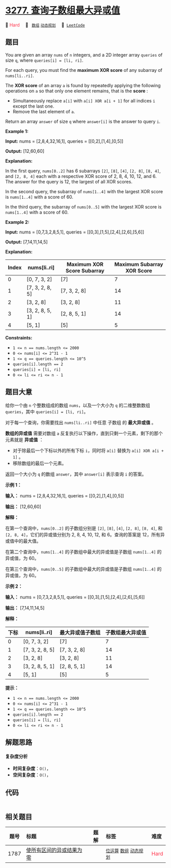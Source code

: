 # [3277. 查询子数组最大异或值](https://leetcode.com/problems/maximum-xor-score-subarray-queries)

🔴 <font color=#ff334b>Hard</font>&emsp; 🔖&ensp; [`数组`](/tag/array.md) [`动态规划`](/tag/dynamic-programming.md)&emsp; 🔗&ensp;[`LeetCode`](https://leetcode.com/problems/maximum-xor-score-subarray-queries)

## 题目

You are given an array `nums` of `n` integers, and a 2D integer array
`queries` of size `q`, where `queries[i] = [li, ri]`.

For each query, you must find the **maximum XOR score** of any subarray of
`nums[li..ri]`.

The **XOR score** of an array `a` is found by repeatedly applying the
following operations on `a` so that only one element remains, that is the
**score** :

- Simultaneously replace `a[i]` with `a[i] XOR a[i + 1]` for all indices `i` except the last one.
- Remove the last element of `a`.

Return an array `answer` of size `q` where `answer[i]` is the answer to query
`i`.

**Example 1:**

**Input:** nums = [2,8,4,32,16,1], queries = [[0,2],[1,4],[0,5]]

**Output:** [12,60,60]

**Explanation:**

In the first query, `nums[0..2]` has 6 subarrays `[2]`, `[8]`, `[4]`, `[2,
8]`, `[8, 4]`, and `[2, 8, 4]` each with a respective XOR score of 2, 8, 4,
10, 12, and 6. The answer for the query is 12, the largest of all XOR scores.

In the second query, the subarray of `nums[1..4]` with the largest XOR score
is `nums[1..4]` with a score of 60.

In the third query, the subarray of `nums[0..5]` with the largest XOR score is
`nums[1..4]` with a score of 60.

**Example 2:**

**Input:** nums = [0,7,3,2,8,5,1], queries = [[0,3],[1,5],[2,4],[2,6],[5,6]]

**Output:** [7,14,11,14,5]

**Explanation:**

| Index | nums[li..ri]    | Maximum XOR Score Subarray | Maximum Subarray XOR Score |
| ----- | --------------- | -------------------------- | -------------------------- |
| 0     | [0, 7, 3, 2]    | [7]                        | 7                          |
| 1     | [7, 3, 2, 8, 5] | [7, 3, 2, 8]               | 14                         |
| 2     | [3, 2, 8]       | [3, 2, 8]                  | 11                         |
| 3     | [3, 2, 8, 5, 1] | [2, 8, 5, 1]               | 14                         |
| 4     | [5, 1]          | [5]                        | 5                          |

**Constraints:**

- `1 <= n == nums.length <= 2000`
- `0 <= nums[i] <= 2^31 - 1`
- `1 <= q == queries.length <= 10^5`
- `queries[i].length == 2 `
- `queries[i] = [li, ri]`
- `0 <= li <= ri <= n - 1`

## 题目大意

给你一个由 `n` 个整数组成的数组 `nums`，以及一个大小为 `q` 的二维整数数组 `queries`，其中 `queries[i] = [li,
ri]`。

对于每一个查询，你需要找出 `nums[li..ri]` 中任意 子数组 的 **最大异或值** 。

**数组的异或值** 需要对数组 `a` 反复执行以下操作，直到只剩一个元素，剩下的那个元素就是 **异或值** ：

- 对于除最后一个下标以外的所有下标 `i`，同时将 `a[i]` 替换为 `a[i] XOR a[i + 1]` 。
- 移除数组的最后一个元素。

返回一个大小为 `q` 的数组 `answer`，其中 `answer[i]` 表示查询 `i` 的答案。

**示例 1：**

**输入：** nums = [2,8,4,32,16,1], queries = [[0,2],[1,4],[0,5]]

**输出：** [12,60,60]

**解释：**

在第一个查询中，`nums[0..2]` 的子数组分别是 `[2]`, `[8]`, `[4]`, `[2, 8]`, `[8, 4]`, 和 `[2,
8, 4]`，它们的异或值分别为 2, 8, 4, 10, 12, 和 6。查询的答案是 12，所有异或值中的最大值。

在第二个查询中，`nums[1..4]` 的子数组中最大的异或值是子数组 `nums[1..4]` 的异或值，为 60。

在第三个查询中，`nums[0..5]` 的子数组中最大的异或值是子数组 `nums[1..4]` 的异或值，为 60。

**示例 2：**

**输入：** nums = [0,7,3,2,8,5,1], queries = [[0,3],[1,5],[2,4],[2,6],[5,6]]

**输出：** [7,14,11,14,5]

**解释：**

| 下标 | nums[li..ri]    | 最大异或值子数组 | 子数组最大异或值 |
| ---- | --------------- | ---------------- | ---------------- |
| 0    | [0, 7, 3, 2]    | [7]              | 7                |
| 1    | [7, 3, 2, 8, 5] | [7, 3, 2, 8]     | 14               |
| 2    | [3, 2, 8]       | [3, 2, 8]        | 11               |
| 3    | [3, 2, 8, 5, 1] | [2, 8, 5, 1]     | 14               |
| 4    | [5, 1]          | [5]              | 5                |

**提示：**

- `1 <= n == nums.length <= 2000`
- `0 <= nums[i] <= 2^31 - 1`
- `1 <= q == queries.length <= 10^5`
- `queries[i].length == 2`
- `queries[i] = [li, ri]`
- `0 <= li <= ri <= n - 1`

## 解题思路

#### 复杂度分析

- **时间复杂度**：`O()`，
- **空间复杂度**：`O()`，

## 代码

```javascript

```

## 相关题目

<!-- prettier-ignore -->
| 题号 | 标题 | 题解 | 标签 | 难度 |
| :------: | :------ | :------: | :------ | :------ |
| 1787 | [使所有区间的异或结果为零](https://leetcode.com/problems/make-the-xor-of-all-segments-equal-to-zero) |  |  [`位运算`](/tag/bit-manipulation.md) [`数组`](/tag/array.md) [`动态规划`](/tag/dynamic-programming.md) | <font color=#ff334b>Hard</font> |
